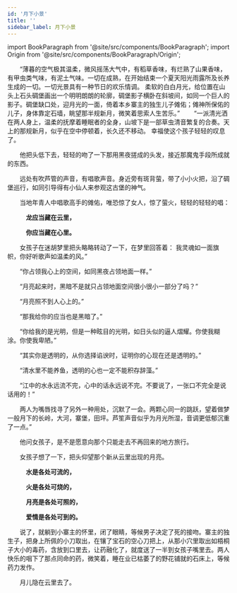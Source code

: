 ```yaml
---
id: '月下小景'
title: ''
sidebar_label: 月下小景
---
```


import BookParagraph from '@site/src/components/BookParagraph';
import Origin from '@site/src/components/BookParagraph/Origin';

<BookParagraph section="一">
&emsp;&emsp;“薄暮的空气极其温柔，微风摇荡大气中，有稻草香味，有烂熟了山果香味，有甲虫类气味，有泥土气味。一切在成熟，在开始结束一个夏天阳光雨露所及长养生成的一切。一切光景具有一种节日的欢乐情调。
柔软的白白月光，给位置在山头上石头碉堡画出一个明明朗朗的轮廓，碉堡影子横卧在斜坡间，如同一个巨人的影子。碉堡缺口处，迎月光的一面，倚着本乡寨主的独生儿子傩佑；傩神所保佑的儿子，身体靠定石墙，眺望那半规新月，微笑着思索人生苦乐。”
</BookParagraph>


<BookParagraph section="二">
&emsp;&emsp;“一派清光洒在两人身上，温柔的抚摩着睡眠者的全身，山坡下是一部草虫清音繁复的合奏。天上的那规新月，似乎在空中停顿着，长久还不移动。
幸福使这个孩子轻轻的叹息了。

&emsp;&emsp;他把头低下去，轻轻的吻了一下那用黑夜搓成的头发，接近那魔鬼手段所成就的东西。

&emsp;&emsp;远处有吹芦管的声音，有唱歌声音。身近旁有斑背萤，带了小小火把，沿了碉堡巡行，如同引导得有小仙人来参观这古堡的神气。

&emsp;&emsp;当地年青人中唱歌高手的傩佑，唯恐惊了女人，惊了萤火，轻轻的轻轻的唱：

&emsp;&emsp;&emsp;**龙应当藏在云里，**

&emsp;&emsp;&emsp;**你应当藏在心里。**

&emsp;&emsp;女孩子在迷胡梦里把头略略转动了一下，在梦里回答着：
我灵魂如一面旗帜，你好听歌声如温柔的风。”
</BookParagraph>


<BookParagraph section="三">
&emsp;&emsp;“你占领我心上的空间，如同黑夜占领地面一样。”

&emsp;&emsp;“月亮起来时，黑暗不是就只占领地面空间很小很小一部分了吗？”

&emsp;&emsp;“月亮照不到人心上的。”

&emsp;&emsp;“那我给你的应当也是黑暗了。”

&emsp;&emsp;“你给我的是光明，但是一种眩目的光明，如日头似的逼人熠耀。你使我糊涂。你使我卑陋。”

&emsp;&emsp;“其实你是透明的，从你选择谄谀时，证明你的心现在还是透明的。”

&emsp;&emsp;“清水里不能养鱼，透明的心也一定不能积存辞藻。”

&emsp;&emsp;“江中的水永远流不完，心中的话永远说不完。不要说了，一张口不完全是说话用的！”

&emsp;&emsp;两人为嘴唇找寻了另外一种用处，沉默了一会。两颗心同一的跳跃，望着做梦一般月下的长岭，大河，寨堡，田坪。芦笙声音似乎为月光所湿，音调更低郁沉重了一点。”
</BookParagraph>


<BookParagraph section="四">
&emsp;&emsp;他问女孩子，是不是愿意向那个只能走去不再回来的地方旅行。

&emsp;&emsp;女孩子想了一下，把头仰望那个新从云里出现的月亮。

&emsp;&emsp;&emsp;**水是各处可流的，**

&emsp;&emsp;&emsp;**火是各处可烧的，**

&emsp;&emsp;&emsp;**月亮是各处可照的，**

&emsp;&emsp;&emsp;**爱情是各处可到的。**

&emsp;&emsp;说了，就躺到小寨主的怀里，闭了眼睛，等候男子决定了死的接吻。寨主的独生子，把身上所佩的小刀取出，在镶了宝石的空心刀把上，从那小穴里取出如梧桐子大小的毒药，含放到口里去，让药融化了，就度送了一半到女孩子嘴里去。两人快乐的咽下了那点同命的药，微笑着，睡在业已枯萎了的野花铺就的石床上，等候药力发作。

&emsp;&emsp;月儿隐在云里去了。
</BookParagraph>

<Origin book_name="《月下小景》" author="沈从文" />
